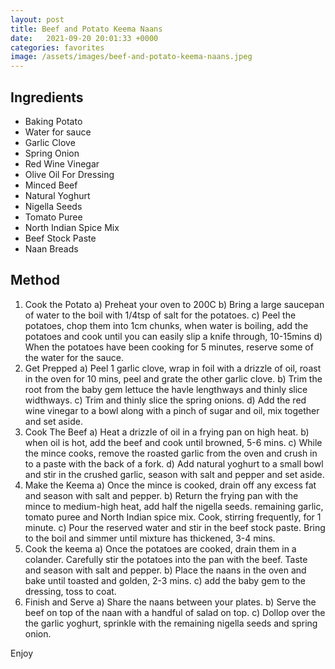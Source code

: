 ```yaml
---
layout: post
title: Beef and Potato Keema Naans
date:   2021-09-20 20:01:33 +0000
categories: favorites
image: /assets/images/beef-and-potato-keema-naans.jpeg
---
```


## Ingredients

* Baking Potato
* Water for sauce
* Garlic Clove
* Spring Onion
* Red Wine Vinegar
* Olive Oil For Dressing
* Minced Beef
* Natural Yoghurt
* Nigella Seeds
* Tomato Puree
* North Indian Spice Mix
* Beef Stock Paste
* Naan Breads


## Method

1. Cook the Potato
a) Preheat your oven to 200C
b) Bring a large saucepan of water to the boil with 1/4tsp of salt for the potatoes.
c) Peel the potatoes, chop them into 1cm chunks, when water is boiling, add the potatoes and cook until you can easily slip a knife through, 10-15mins
d) When the potatoes have been cooking for 5 minutes, reserve some of the water for the sauce.
2. Get Prepped
a) Peel 1 garlic clove, wrap in foil with a drizzle of oil, roast in the oven for 10 mins, peel and grate the other garlic clove.
b) Trim the root from the baby gem lettuce the havle lengthways and thinly slice widthways.
c) Trim and thinly slice the spring onions.
d) Add the red wine vinegar to a bowl along with a pinch of sugar and oil, mix together and set aside.
3. Cook The Beef
a) Heat a drizzle of oil in a frying pan on high heat.
b) when oil is hot, add the beef and cook until browned, 5-6 mins.
c) While the mince cooks, remove the roasted garlic from the oven and crush in to a paste with the back of a fork.
d) Add natural yoghurt to a small bowl and stir in the crushed garlic, season with salt and pepper and set aside.
4. Make the Keema
a) Once the mince is cooked, drain off any excess fat and season with salt and pepper.
b) Return the frying pan with the mince to medium-high heat, add half the nigella seeds. remaining garlic, tomato puree and North Indian spice mix. Cook, stirring frequently, for 1 minute.
c) Pour the reserved water and stir in the beef stock paste. Bring to the boil and simmer until mixture has thickened, 3-4 mins.
5. Cook the keema
a) Once the potatoes are cooked, drain them in a colander. Carefully stir the potatoes into the pan with the beef. Taste and season with salt and pepper.
b) Place the naans in the oven and bake until toasted and golden, 2-3 mins.
c) add the baby gem to the dressing, toss to coat.
6. Finish and Serve
a) Share the naans between your plates.
b) Serve the beef on top of the naan with a handful of salad on top.
c) Dollop over the the garlic yoghurt, sprinkle with the remaining nigella seeds and spring onion.

Enjoy
